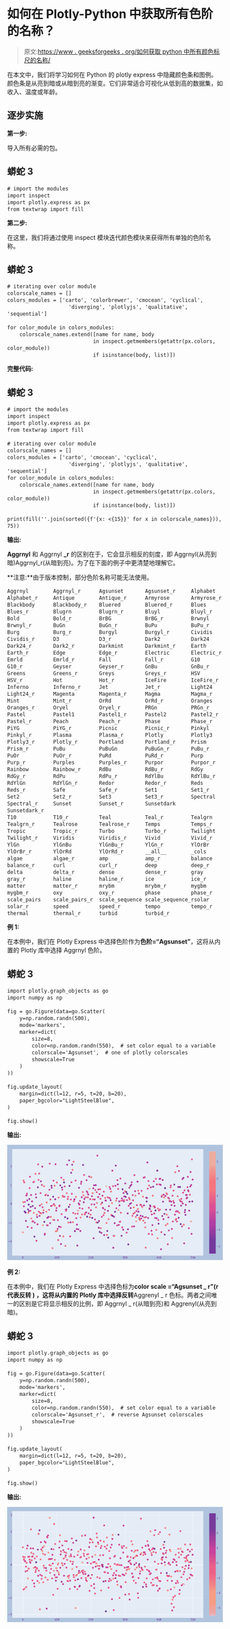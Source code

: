 # 如何在 Plotly-Python 中获取所有色阶的名称？

> 原文:[https://www . geeksforgeeks . org/如何获取 python 中所有颜色标尺的名称/](https://www.geeksforgeeks.org/how-to-get-names-of-all-colorscales-in-plotly-python/)

在本文中，我们将学习如何在 Python 的 plotly express 中隐藏颜色条和图例。颜色条是从亮到暗或从暗到亮的渐变。它们非常适合可视化从低到高的数据集，如收入、温度或年龄。

## 逐步实施

**第一步:**

导入所有必需的包。

## 蟒蛇 3

```
# import the modules
import inspect
import plotly.express as px
from textwrap import fill
```

**第二步:**

在这里，我们将通过使用 inspect 模块迭代颜色模块来获得所有单独的色阶名称。

## 蟒蛇 3

```
# iterating over color module
colorscale_names = []
colors_modules = ['carto', 'colorbrewer', 'cmocean', 'cyclical',
                    'diverging', 'plotlyjs', 'qualitative', 'sequential']

for color_module in colors_modules:
    colorscale_names.extend([name for name, body
                            in inspect.getmembers(getattr(px.colors, color_module))
                            if isinstance(body, list)])
```

**完整代码:**

## 蟒蛇 3

```
# import the modules
import inspect
import plotly.express as px
from textwrap import fill

# iterating over color module
colorscale_names = []
colors_modules = ['carto', 'cmocean', 'cyclical',
                    'diverging', 'plotlyjs', 'qualitative', 'sequential']
for color_module in colors_modules:
    colorscale_names.extend([name for name, body
                            in inspect.getmembers(getattr(px.colors, color_module))
                            if isinstance(body, list)])

print(fill(''.join(sorted({f'{x: <{15}}' for x in colorscale_names})), 75))
```

**输出:**

**Aggrnyl** 和 Aggrnyl **_r** 的区别在于，它会显示相反的刻度，即 Aggrnyl(从亮到暗)Aggrnyl_r(从暗到亮)。为了在下面的例子中更清楚地理解它。

**注意:**由于版本控制，部分色阶名称可能无法使用。

```
Aggrnyl        Aggrnyl_r      Agsunset       Agsunset_r     Alphabet
Alphabet_r     Antique        Antique_r      Armyrose       Armyrose_r
Blackbody      Blackbody_r    Bluered        Bluered_r      Blues
Blues_r        Blugrn         Blugrn_r       Bluyl          Bluyl_r
Bold           Bold_r         BrBG           BrBG_r         Brwnyl
Brwnyl_r       BuGn           BuGn_r         BuPu           BuPu_r
Burg           Burg_r         Burgyl         Burgyl_r       Cividis
Cividis_r      D3             D3_r           Dark2          Dark24
Dark24_r       Dark2_r        Darkmint       Darkmint_r     Earth
Earth_r        Edge           Edge_r         Electric       Electric_r
Emrld          Emrld_r        Fall           Fall_r         G10
G10_r          Geyser         Geyser_r       GnBu           GnBu_r
Greens         Greens_r       Greys          Greys_r        HSV
HSV_r          Hot            Hot_r          IceFire        IceFire_r
Inferno        Inferno_r      Jet            Jet_r          Light24
Light24_r      Magenta        Magenta_r      Magma          Magma_r
Mint           Mint_r         OrRd           OrRd_r         Oranges
Oranges_r      Oryel          Oryel_r        PRGn           PRGn_r
Pastel         Pastel1        Pastel1_r      Pastel2        Pastel2_r
Pastel_r       Peach          Peach_r        Phase          Phase_r
PiYG           PiYG_r         Picnic         Picnic_r       Pinkyl
Pinkyl_r       Plasma         Plasma_r       Plotly         Plotly3
Plotly3_r      Plotly_r       Portland       Portland_r     Prism
Prism_r        PuBu           PuBuGn         PuBuGn_r       PuBu_r
PuOr           PuOr_r         PuRd           PuRd_r         Purp
Purp_r         Purples        Purples_r      Purpor         Purpor_r
Rainbow        Rainbow_r      RdBu           RdBu_r         RdGy
RdGy_r         RdPu           RdPu_r         RdYlBu         RdYlBu_r
RdYlGn         RdYlGn_r       Redor          Redor_r        Reds
Reds_r         Safe           Safe_r         Set1           Set1_r
Set2           Set2_r         Set3           Set3_r         Spectral
Spectral_r     Sunset         Sunset_r       Sunsetdark     Sunsetdark_r
T10            T10_r          Teal           Teal_r         Tealgrn
Tealgrn_r      Tealrose       Tealrose_r     Temps          Temps_r
Tropic         Tropic_r       Turbo          Turbo_r        Twilight
Twilight_r     Viridis        Viridis_r      Vivid          Vivid_r
YlGn           YlGnBu         YlGnBu_r       YlGn_r         YlOrBr
YlOrBr_r       YlOrRd         YlOrRd_r       __all__        _cols
algae          algae_r        amp            amp_r          balance
balance_r      curl           curl_r         deep           deep_r
delta          delta_r        dense          dense_r        gray
gray_r         haline         haline_r       ice            ice_r
matter         matter_r       mrybm          mrybm_r        mygbm
mygbm_r        oxy            oxy_r          phase          phase_r
scale_pairs    scale_pairs_r  scale_sequence scale_sequence_rsolar
solar_r        speed          speed_r        tempo          tempo_r
thermal        thermal_r      turbid         turbid_r
```

**例 1:**

在本例中，我们在 Plotly Express 中选择色阶作为**色阶=“Agsunset”**，这将从内置的 Plotly 库中选择 Aggrnyl 色阶。

## 蟒蛇 3

```
import plotly.graph_objects as go
import numpy as np

fig = go.Figure(data=go.Scatter(
    y=np.random.randn(500),
    mode='markers',
    marker=dict(
        size=8,
        color=np.random.randn(550),  # set color equal to a variable
        colorscale='Agsunset',  # one of plotly colorscales
        showscale=True
    )
))

fig.update_layout(
    margin=dict(l=12, r=5, t=20, b=20),
    paper_bgcolor="LightSteelBlue",
)

fig.show()
```

**输出:**

![](img/576d15c4c9e7ccacfa1ad7b8301a0054.png)

**例 2:**

在本例中，我们在 Plotly Express 中选择色标为**color scale =“Agsunset _ r”(**r 代表反转 **)** ，这将从内置的 Plotly 库中选择**反转**Aggrenyl _ r 色标。两者之间唯一的区别是它将显示相反的比例，即 Aggrnyl _ r(从暗到亮)和 Aggrenyl(从亮到暗)。

## 蟒蛇 3

```
import plotly.graph_objects as go
import numpy as np

fig = go.Figure(data=go.Scatter(
    y=np.random.randn(500),
    mode='markers',
    marker=dict(
        size=8,
        color=np.random.randn(550),  # set color equal to a variable
        colorscale='Agsunset_r',  # reverse Agsunset colorscales
        showscale=True
    )
))

fig.update_layout(
    margin=dict(l=12, r=5, t=20, b=20),
    paper_bgcolor="LightSteelBlue",
)

fig.show()
```

**输出:**

![](img/0ebc4da9010b2f2abf67bb88fa5731b7.png)